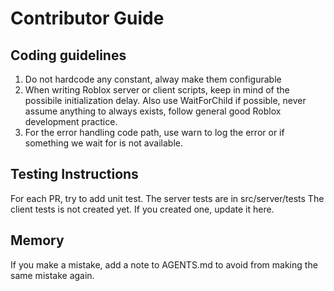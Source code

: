 # Contributor Guide

## Coding guidelines
1. Do not hardcode any constant, alway make them configurable
2. When writing Roblox server or client scripts, keep in mind of the possibile initialization delay. Also use WaitForChild if possible, never assume anything to always exists, follow general good Roblox development practice.
3. For the error handling code path, use warn to log the error or if something we wait for is not available.

## Testing Instructions
For each PR, try to add unit test. 
The server tests are in src/server/tests
The client tests is not created yet. If you created one, update it here.

## Memory
If you make a mistake, add a note to AGENTS.md to avoid from making the same mistake again.
